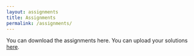 ```yaml
---
layout: assignments
title: Assignments
permalink: /assignments/
---
```

You can download the assignments here. You can upload your solutions [here]("https://web.ugreen.cloud/web/#/file/24325cc5184a4501b110ea56cdf33d9c").

